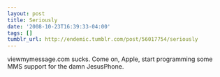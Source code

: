 ```yaml
---
layout: post
title: Seriously
date: '2008-10-23T16:39:33-04:00'
tags: []
tumblr_url: http://endemic.tumblr.com/post/56017754/seriously
---
```

viewmymessage.com sucks. Come on, Apple, start programming some MMS support for the damn JesusPhone.

